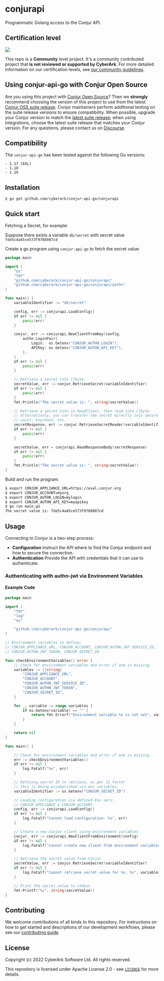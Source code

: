# conjurapi

Programmatic Golang access to the Conjur API.

## Certification level
![](https://img.shields.io/badge/Certification%20Level-Community-28A745?link=https://github.com/cyberark/community/blob/master/Conjur/conventions/certification-levels.md)

This repo is a **Community** level project. It's a community contributed project that **is not reviewed or supported
by CyberArk**. For more detailed information on our certification levels, see [our community guidelines](https://github.com/cyberark/community/blob/master/Conjur/conventions/certification-levels.md#community).

## Using conjur-api-go with Conjur Open Source 

Are you using this project with [Conjur Open Source](https://github.com/cyberark/conjur)? Then we 
**strongly** recommend choosing the version of this project to use from the latest [Conjur OSS 
suite release](https://docs.conjur.org/Latest/en/Content/Overview/Conjur-OSS-Suite-Overview.html). 
Conjur maintainers perform additional testing on the suite release versions to ensure 
compatibility. When possible, upgrade your Conjur version to match the 
[latest suite release](https://docs.conjur.org/Latest/en/Content/ReleaseNotes/ConjurOSS-suite-RN.htm); 
when using integrations, choose the latest suite release that matches your Conjur version. For any 
questions, please contact us on [Discourse](https://discuss.cyberarkcommons.org/c/conjur/5).

## Compatibility

The `conjur-api-go` has been tested against the following Go versions:

    - 1.17 (EOL)
    - 1.18
    - 1.19

## Installation

```
$ go get github.com/cyberark/conjur-api-go/conjurapi
```

## Quick start

Fetching a Secret, for example:

Suppose there exists a variable `db/secret` with secret value `fde5c4a45ce573f9768987cd`

Create a go program using `conjur-api-go` to fetch the secret value:

```go
package main

import (
    "os"
    "fmt"
    "github.com/cyberark/conjur-api-go/conjurapi"
    "github.com/cyberark/conjur-api-go/conjurapi/authn"
)

func main() {
    variableIdentifier := "db/secret"

    config, err := conjurapi.LoadConfig()
    if err != nil {
        panic(err)
    }

    conjur, err := conjurapi.NewClientFromKey(config,
        authn.LoginPair{
            Login:  os.Getenv("CONJUR_AUTHN_LOGIN"),
            APIKey: os.Getenv("CONJUR_AUTHN_API_KEY"),
        },
    )
    if err != nil {
        panic(err)
    }

    // Retrieve a secret into []byte.
    secretValue, err := conjur.RetrieveSecret(variableIdentifier)
    if err != nil {
        panic(err)
    }
    fmt.Println("The secret value is: ", string(secretValue))

    // Retrieve a secret into io.ReadCloser, then read into []byte.
    // Alternatively, you can transfer the secret directly into secure memory,
    // vault, keychain, etc.
    secretResponse, err := conjur.RetrieveSecretReader(variableIdentifier)
    if err != nil {
        panic(err)
    }

    secretValue, err = conjurapi.ReadResponseBody(secretResponse)
    if err != nil {
        panic(err)
    }
    fmt.Println("The secret value is: ", string(secretValue))
}
```

Build and run the program:

```bash
$ export CONJUR_APPLIANCE_URL=https://eval.conjur.org
$ export CONJUR_ACCOUNT=myorg
$ export CONJUR_AUTHN_LOGIN=mylogin
$ export CONJUR_AUTHN_API_KEY=myapikey
$ go run main.go
The secret value is: fde5c4a45ce573f9768987cd
```
## Usage

Connecting to Conjur is a two-step process:

* **Configuration** Instruct the API where to find the Conjur endpoint and how to secure the connection.
* **Authentication** Provide the API with credentials that it can use to authenticate.

### Authenticating with authn-jwt via Environment Variables

#### Example Code

```go
package main

import (
	"fmt"
	"log"
	"os"

	"github.com/cyberark/conjur-api-go/conjurapi"
)

// Environment variables to define:
// CONJUR_APPLIANCE_URL, CONJUR_ACCOUNT, CONJUR_AUTHN_JWT_SERVICE_ID,
// CONJUR_AUTHN_JWT_TOKEN, CONJUR_SECRET_ID

func checkEnvironmentVariables() error {
	// Check for environment variables and error if one is missing.
	variables := []string{
		"CONJUR_APPLIANCE_URL",
		"CONJUR_ACCOUNT",
		"CONJUR_AUTHN_JWT_SERVICE_ID",
		"CONJUR_AUTHN_JWT_TOKEN",
		"CONJUR_SECRET_ID",
	}

	for _, variable := range variables {
		if os.Getenv(variable) == "" {
			return fmt.Errorf("Environment variable %s is not set", variable)
		}
	}

	return nil
}

func main() {

	// Check for environment variables and error if one is missing.
	err := checkEnvironmentVariables()
	if err != nil {
		log.Fatalf("%v", err)
	}

	// Defining secret ID to retrieve, as per 12 factor
	// this is being accomplished via env variables.
	variableIdentifier := os.Getenv("CONJUR_SECRET_ID")

	// Loading configuration via defined Env vars:
	// CONJUR_APPLIANCE & CONJUR_ACCOUNT
	config, err := conjurapi.LoadConfig()
	if err != nil {
		log.Fatalf("Cannot load configuration. %s", err)
	}

	// Create a new Conjur client using environment variables
	conjur, err := conjurapi.NewClientFromEnvironment(config)
	if err != nil {
		log.Fatalf("Cannot create new client from environment variables. %s", err)
	}

	// Retrieve the secret value from Conjur
	secretValue, err := conjur.RetrieveSecret(variableIdentifier)
	if err != nil {
		log.Fatalf("Cannot retrieve secret value for %s. %s", variableIdentifier, err)
	}

	// Print the secret value to stdout
	fmt.Printf("%s", string(secretValue))
}
```

## Contributing

We welcome contributions of all kinds to this repository. For instructions on how to get started and descriptions of our development workflows, please see our [contributing
guide][contrib].

[contrib]: https://github.com/cyberark/conjur-api-go/blob/main/CONTRIBUTING.md

## License

Copyright (c) 2022 CyberArk Software Ltd. All rights reserved.

This repository is licensed under Apache License 2.0 - see [`LICENSE`](LICENSE) for more details.
